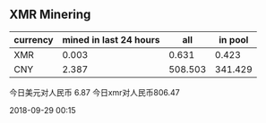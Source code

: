 ## XMR Minering

|currency|mined in last 24 hours|all|in pool|
|---|---|---|---|
|XMR|0.003|0.631|0.423|
|CNY|2.387|508.503|341.429|

今日美元对人民币 6.87	今日xmr对人民币806.47


2018-09-29 00:15